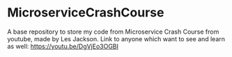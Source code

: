 # MicroserviceCrashCourse

A base repository to store my code from Microservice Crash Course from youtube, made by Les Jackson.
Link to anyone which want to see and learn as well: https://youtu.be/DgVjEo3OGBI